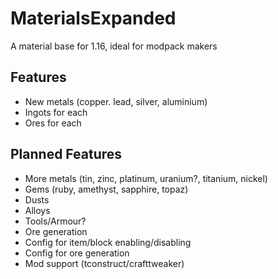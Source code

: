 # MaterialsExpanded
A material base for 1.16, ideal for modpack makers

## Features
- New metals (copper. lead, silver, aluminium)
- Ingots for each
- Ores for each

## Planned Features
- More metals (tin, zinc, platinum, uranium?, titanium, nickel)
- Gems (ruby, amethyst, sapphire, topaz)
- Dusts
- Alloys
- Tools/Armour?
- Ore generation
- Config for item/block enabling/disabling
- Config for ore generation
- Mod support (tconstruct/crafttweaker)
